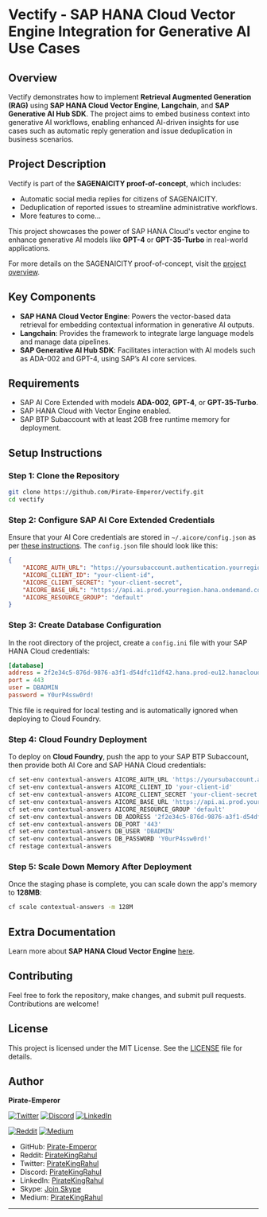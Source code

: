 # Vectify - SAP HANA Cloud Vector Engine Integration for Generative AI Use Cases

## Overview

Vectify demonstrates how to implement **Retrieval Augmented Generation (RAG)** using **SAP HANA Cloud Vector Engine**, **Langchain**, and **SAP Generative AI Hub SDK**. The project aims to embed business context into generative AI workflows, enabling enhanced AI-driven insights for use cases such as automatic reply generation and issue deduplication in business scenarios.

## Project Description

Vectify is part of the **SAGENAICITY proof-of-concept**, which includes:

- Automatic social media replies for citizens of SAGENAICITY.
- Deduplication of reported issues to streamline administrative workflows.
- More features to come...

This project showcases the power of SAP HANA Cloud's vector engine to enhance generative AI models like **GPT-4** or **GPT-35-Turbo** in real-world applications.

For more details on the SAGENAICITY proof-of-concept, visit the [project overview](https://partneredge.sap.com/en/library/education/psd/2024/jan/e_oe_te_w_PSD_WEB_00004648.html).

## Key Components

- **SAP HANA Cloud Vector Engine**: Powers the vector-based data retrieval for embedding contextual information in generative AI outputs.
- **Langchain**: Provides the framework to integrate large language models and manage data pipelines.
- **SAP Generative AI Hub SDK**: Facilitates interaction with AI models such as ADA-002 and GPT-4, using SAP’s AI core services.

## Requirements

- SAP AI Core Extended with models **ADA-002**, **GPT-4**, or **GPT-35-Turbo**.
- SAP HANA Cloud with Vector Engine enabled.
- SAP BTP Subaccount with at least 2GB free runtime memory for deployment.

## Setup Instructions

### Step 1: Clone the Repository

```bash
git clone https://github.com/Pirate-Emperor/vectify.git
cd vectify
```

### Step 2: Configure SAP AI Core Extended Credentials

Ensure that your AI Core credentials are stored in `~/.aicore/config.json` as per [these instructions](https://pypi.org/project/generative-ai-hub-sdk/). The `config.json` file should look like this:

```json
{
    "AICORE_AUTH_URL": "https://yoursubaccount.authentication.yourregion.hana.ondemand.com/oauth/token",
    "AICORE_CLIENT_ID": "your-client-id",
    "AICORE_CLIENT_SECRET": "your-client-secret",
    "AICORE_BASE_URL": "https://api.ai.prod.yourregion.hana.ondemand.com/v2",
    "AICORE_RESOURCE_GROUP": "default"
}
```

### Step 3: Create Database Configuration

In the root directory of the project, create a `config.ini` file with your SAP HANA Cloud credentials:

```ini
[database]
address = 2f2e34c5-876d-9876-a3f1-d54dfc11df42.hana.prod-eu12.hanacloud.ondemand.com
port = 443
user = DBADMIN
password = Y0urP4ssw0rd!
```

This file is required for local testing and is automatically ignored when deploying to Cloud Foundry.

### Step 4: Cloud Foundry Deployment

To deploy on **Cloud Foundry**, push the app to your SAP BTP Subaccount, then provide both AI Core and SAP HANA Cloud credentials:

```bash
cf set-env contextual-answers AICORE_AUTH_URL 'https://yoursubaccount.authentication.yourregion.hana.ondemand.com/oauth/token'
cf set-env contextual-answers AICORE_CLIENT_ID 'your-client-id'
cf set-env contextual-answers AICORE_CLIENT_SECRET 'your-client-secret'
cf set-env contextual-answers AICORE_BASE_URL 'https://api.ai.prod.yourregion.hana.ondemand.com/v2'
cf set-env contextual-answers AICORE_RESOURCE_GROUP 'default'
cf set-env contextual-answers DB_ADDRESS '2f2e34c5-876d-9876-a3f1-d54dfc11df42.hana.prod-eu12.hanacloud.ondemand.com'
cf set-env contextual-answers DB_PORT '443'
cf set-env contextual-answers DB_USER 'DBADMIN'
cf set-env contextual-answers DB_PASSWORD 'Y0urP4ssw0rd!'
cf restage contextual-answers
```

### Step 5: Scale Down Memory After Deployment

Once the staging phase is complete, you can scale down the app's memory to **128MB**:

```bash
cf scale contextual-answers -m 128M
```

## Extra Documentation

Learn more about **SAP HANA Cloud Vector Engine** [here](https://github.com/Pirate-Emperor/README.md).

## Contributing

Feel free to fork the repository, make changes, and submit pull requests. Contributions are welcome!

## License

This project is licensed under the MIT License. See the [LICENSE](LICENSE) file for details.

## Author

**Pirate-Emperor**

[![Twitter](https://skillicons.dev/icons?i=twitter)](https://twitter.com/PirateKingRahul)
[![Discord](https://skillicons.dev/icons?i=discord)](https://discord.com/users/1200728704981143634)
[![LinkedIn](https://skillicons.dev/icons?i=linkedin)](https://www.linkedin.com/in/piratekingrahul)

[![Reddit](https://img.shields.io/badge/Reddit-FF5700?style=for-the-badge&logo=reddit&logoColor=white)](https://www.reddit.com/u/PirateKingRahul)
[![Medium](https://img.shields.io/badge/Medium-42404E?style=for-the-badge&logo=medium&logoColor=white)](https://medium.com/@piratekingrahul)

- GitHub: [Pirate-Emperor](https://github.com/Pirate-Emperor)
- Reddit: [PirateKingRahul](https://www.reddit.com/u/PirateKingRahul/)
- Twitter: [PirateKingRahul](https://twitter.com/PirateKingRahul)
- Discord: [PirateKingRahul](https://discord.com/users/1200728704981143634)
- LinkedIn: [PirateKingRahul](https://www.linkedin.com/in/piratekingrahul)
- Skype: [Join Skype](https://join.skype.com/invite/yfjOJG3wv9Ki)
- Medium: [PirateKingRahul](https://medium.com/@piratekingrahul)

---
